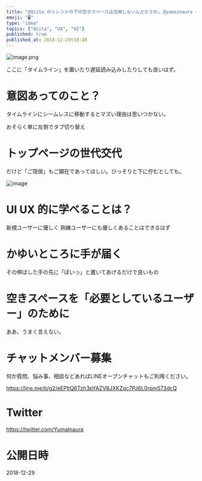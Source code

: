 ```yaml
---
title: "@Qiita のトレンドの下の空きスペースは活用しないんだろうか… @yumainaura #UX UI #サービス論"
emoji: "🖥"
type: "idea"
topics: ["Qiita", "UX", "UI"]
published: true
published_at: 2018-12-29t18:48
---
```


![image.png](https://qiita-image-store.s3.amazonaws.com/0/89618/21521116-a486-e068-0612-6d08c6b2b049.png)

ここに「タイムライン」を置いたり遅延読み込みしたりしても良いはず。

# 意図あってのこと？

タイムラインにシームレスに移動するとマズい理由は思いつかない。

おそらく単に左側でタブ切り替え

# トップページの世代交代

だけど「ご隠居」もご顕在であってほしい。ひっそりと下に佇むとしても。

![image](https://user-images.githubusercontent.com/13635059/50536656-fd5ad100-0b99-11e9-9fb3-a227576b07ac.png)


# UI UX 的に学べることは？

新規ユーザーに優しく
熟練ユーザーにも優しくあることはできるはず

# かゆいところに手が届く

その伸ばした手の先に「ぽいっ」と置いてあげるだけで良いもの

# 空きスペースを「必要としているユーザー」のために

ああ、うまく言えない。








<!-- Update From Qiita API -->

# チャットメンバー募集


何か質問、悩み事、相談などあればLINEオープンチャットもご利用ください。

https://line.me/ti/g2/eEPltQ6Tzh3pYAZV8JXKZqc7PJ6L0rpm573dcQ





# Twitter


https://twitter.com/YumaInaura


<!-- Update From Qiita API -->



# 公開日時

2018-12-29
